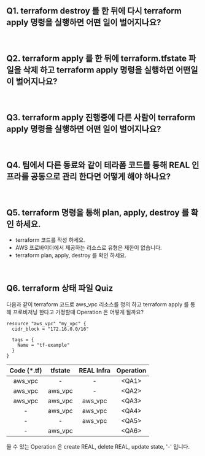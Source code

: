 ## Q1. terraform destroy 를 한 뒤에 다시 terraform apply 명령을 실행하면 어떤 일이 벌어지나요?

<br>

## Q2. terraform apply 를 한 뒤에 terraform.tfstate 파일을 삭제 하고 terraform apply 명령을 실행하면 어떤일이 벌어지나요?

<br>

## Q3. terraform apply 진행중에 다른 사람이 terraform apply 명령을 실행하면 어떤 일이 벌어지나요?

<br>

## Q4. 팀에서 다른 동료와 같이 테라폼 코드를 통해 REAL 인프라를 공동으로 관리 한다면 어떻게 해야 하나요?

<br>

## Q5. terraform 명령을 통해 plan, apply, destroy 를 확인 하세요.

- terraform 코드를 작성 하세요.  
- AWS 프로바이더에서 제공하는 리소스로 유형은 제한이 없습니다.   
- terraform plan, apply, destroy 를 확인 하세요.

<br>

## Q6. terraform 상태 파일 Quiz

다음과 같이 terraform 코드로 aws_vpc 리소스를 정의 하고 terraform apply 를 통해 프로비저닝 한다고 가정할때 Operation 은 어떻게 될까요?

```
resource "aws_vpc" "my_vpc" {
  cidr_block = "172.16.0.0/16"

  tags = {
    Name = "tf-example"
  }
}
```

| Code (*.tf) | tfstate | REAL Infra |  Operation  | 
|:-----------:|:-------:|:----------:|:-----------:|
|   aws_vpc   |    -    |     -      | &lt;QA1&gt; |
|   aws_vpc   | aws_vpc |     -      | &lt;QA2&gt; |
|   aws_vpc   | aws_vpc |  aws_vpc   | &lt;QA3&gt; |
|      -      | aws_vpc |  aws_vpc   | &lt;QA4&gt; |
|      -      |    -    |  aws_vpc   | &lt;QA5&gt; |
|      -      | aws_vpc |            | &lt;QA6&gt; |


올 수 있는 Operation 은 create REAL, delete REAL, update state, '-' 입니다.  
 





